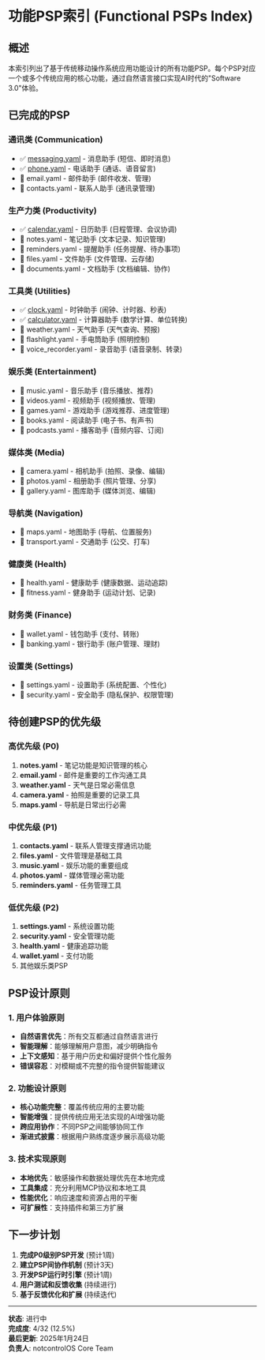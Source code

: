 # 功能PSP索引 (Functional PSPs Index)

## 概述
本索引列出了基于传统移动操作系统应用功能设计的所有功能PSP。每个PSP对应一个或多个传统应用的核心功能，通过自然语言接口实现AI时代的"Software 3.0"体验。

## 已完成的PSP

### 通讯类 (Communication)
- ✅ [messaging.yaml](./communication/messaging.yaml) - 消息助手 (短信、即时消息)
- ✅ [phone.yaml](./communication/phone.yaml) - 电话助手 (通话、语音留言)
- 🔄 email.yaml - 邮件助手 (邮件收发、管理)
- 🔄 contacts.yaml - 联系人助手 (通讯录管理)

### 生产力类 (Productivity)
- ✅ [calendar.yaml](./productivity/calendar.yaml) - 日历助手 (日程管理、会议协调)
- 🔄 notes.yaml - 笔记助手 (文本记录、知识管理)
- 🔄 reminders.yaml - 提醒助手 (任务提醒、待办事项)
- 🔄 files.yaml - 文件助手 (文件管理、云存储)
- 🔄 documents.yaml - 文档助手 (文档编辑、协作)

### 工具类 (Utilities)
- ✅ [clock.yaml](./utilities/clock.yaml) - 时钟助手 (闹钟、计时器、秒表)
- ✅ [calculator.yaml](./utilities/calculator.yaml) - 计算器助手 (数学计算、单位转换)
- 🔄 weather.yaml - 天气助手 (天气查询、预报)
- 🔄 flashlight.yaml - 手电筒助手 (照明控制)
- 🔄 voice_recorder.yaml - 录音助手 (语音录制、转录)

### 娱乐类 (Entertainment)
- 🔄 music.yaml - 音乐助手 (音乐播放、推荐)
- 🔄 videos.yaml - 视频助手 (视频播放、管理)
- 🔄 games.yaml - 游戏助手 (游戏推荐、进度管理)
- 🔄 books.yaml - 阅读助手 (电子书、有声书)
- 🔄 podcasts.yaml - 播客助手 (音频内容、订阅)

### 媒体类 (Media)
- 🔄 camera.yaml - 相机助手 (拍照、录像、编辑)
- 🔄 photos.yaml - 相册助手 (照片管理、分享)
- 🔄 gallery.yaml - 图库助手 (媒体浏览、编辑)

### 导航类 (Navigation)
- 🔄 maps.yaml - 地图助手 (导航、位置服务)
- 🔄 transport.yaml - 交通助手 (公交、打车)

### 健康类 (Health)
- 🔄 health.yaml - 健康助手 (健康数据、运动追踪)
- 🔄 fitness.yaml - 健身助手 (运动计划、记录)

### 财务类 (Finance)
- 🔄 wallet.yaml - 钱包助手 (支付、转账)
- 🔄 banking.yaml - 银行助手 (账户管理、理财)

### 设置类 (Settings)
- 🔄 settings.yaml - 设置助手 (系统配置、个性化)
- 🔄 security.yaml - 安全助手 (隐私保护、权限管理)

## 待创建PSP的优先级

### 高优先级 (P0)
1. **notes.yaml** - 笔记功能是知识管理的核心
2. **email.yaml** - 邮件是重要的工作沟通工具
3. **weather.yaml** - 天气是日常必需信息
4. **camera.yaml** - 拍照是重要的记录工具
5. **maps.yaml** - 导航是日常出行必需

### 中优先级 (P1)
1. **contacts.yaml** - 联系人管理支撑通讯功能
2. **files.yaml** - 文件管理是基础工具
3. **music.yaml** - 娱乐功能的重要组成
4. **photos.yaml** - 媒体管理必需功能
5. **reminders.yaml** - 任务管理工具

### 低优先级 (P2)
1. **settings.yaml** - 系统设置功能
2. **security.yaml** - 安全管理功能
3. **health.yaml** - 健康追踪功能
4. **wallet.yaml** - 支付功能
5. 其他娱乐类PSP

## PSP设计原则

### 1. 用户体验原则
- **自然语言优先**：所有交互都通过自然语言进行
- **智能理解**：能够理解用户意图，减少明确指令
- **上下文感知**：基于用户历史和偏好提供个性化服务
- **错误容忍**：对模糊或不完整的指令提供智能建议

### 2. 功能设计原则
- **核心功能完整**：覆盖传统应用的主要功能
- **智能增强**：提供传统应用无法实现的AI增强功能
- **跨应用协作**：不同PSP之间能够协同工作
- **渐进式披露**：根据用户熟练度逐步展示高级功能

### 3. 技术实现原则
- **本地优先**：敏感操作和数据处理优先在本地完成
- **工具集成**：充分利用MCP协议和本地工具
- **性能优化**：响应速度和资源占用的平衡
- **可扩展性**：支持插件和第三方扩展

## 下一步计划

1. **完成P0级别PSP开发** (预计1周)
2. **建立PSP间协作机制** (预计3天)
3. **开发PSP运行时引擎** (预计1周)
4. **用户测试和反馈收集** (持续进行)
5. **基于反馈优化和扩展** (持续迭代)

---
**状态**: 进行中  
**完成度**: 4/32 (12.5%)  
**最后更新**: 2025年1月24日  
**负责人**: notcontrolOS Core Team 